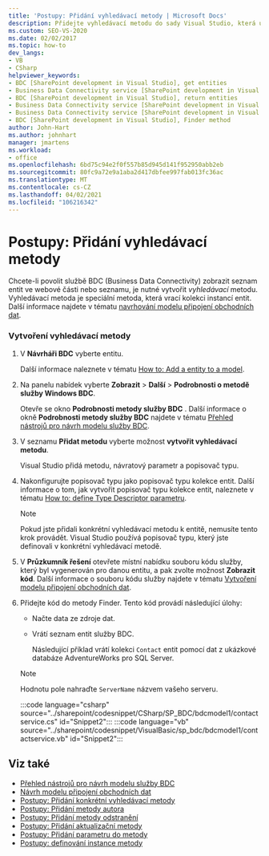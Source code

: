 ```yaml
---
title: 'Postupy: Přidání vyhledávací metody | Microsoft Docs'
description: Přidejte vyhledávací metodu do sady Visual Studio, která umožňuje službě připojení obchodních dat (BDC) zobrazit seznam entit ve webové části nebo v seznamu SharePointu.
ms.custom: SEO-VS-2020
ms.date: 02/02/2017
ms.topic: how-to
dev_langs:
- VB
- CSharp
helpviewer_keywords:
- BDC [SharePoint development in Visual Studio], get entities
- Business Data Connectivity service [SharePoint development in Visual Studio], return entities
- BDC [SharePoint development in Visual Studio], return entities
- Business Data Connectivity service [SharePoint development in Visual Studio], Finder method
- Business Data Connectivity service [SharePoint development in Visual Studio], get entities
- BDC [SharePoint development in Visual Studio], Finder method
author: John-Hart
ms.author: johnhart
manager: jmartens
ms.workload:
- office
ms.openlocfilehash: 6bd75c94e2f0f557b85d945d141f952950abb2eb
ms.sourcegitcommit: 80fc9a72e9a1aba2d417dbfee997fab013fc36ac
ms.translationtype: MT
ms.contentlocale: cs-CZ
ms.lasthandoff: 04/02/2021
ms.locfileid: "106216342"
---
```

# <a name="how-to-add-a-finder-method"></a>Postupy: Přidání vyhledávací metody
  Chcete-li povolit službě BDC (Business Data Connectivity) zobrazit seznam entit ve webové části nebo seznamu, je nutné vytvořit *vyhledávací* metodu. Vyhledávací metoda je speciální metoda, která vrací kolekci instancí entit. Další informace najdete v tématu [navrhování modelu připojení obchodních dat](../sharepoint/designing-a-business-data-connectivity-model.md).

### <a name="to-create-a-finder-method"></a>Vytvoření vyhledávací metody

1. V **Návrháři BDC** vyberte entitu.

    Další informace naleznete v tématu [How to: Add a entity to a model](../sharepoint/how-to-add-an-entity-to-a-model.md).

2. Na panelu nabídek vyberte **Zobrazit**  >  **Další**  >  **Podrobnosti o metodě služby Windows BDC**.

    Otevře se okno **Podrobnosti metody služby BDC** . Další informace o okně **Podrobnosti metody služby BDC** najdete v tématu [Přehled nástrojů pro návrh modelu služby BDC](../sharepoint/bdc-model-design-tools-overview.md).

3. V seznamu **Přidat metodu** vyberte možnost **vytvořit vyhledávací metodu**.

    Visual Studio přidá metodu, návratový parametr a popisovač typu.

4. Nakonfigurujte popisovač typu jako popisovač typu kolekce entit. Další informace o tom, jak vytvořit popisovač typu kolekce entit, naleznete v tématu [How to: define Type Descriptor parametru](../sharepoint/how-to-define-the-type-descriptor-of-a-parameter.md).

   > [!NOTE]
   > Pokud jste přidali konkrétní vyhledávací metodu k entitě, nemusíte tento krok provádět. Visual Studio používá popisovač typu, který jste definovali v konkrétní vyhledávací metodě.

5. V **Průzkumník řešení** otevřete místní nabídku souboru kódu služby, který byl vygenerován pro danou entitu, a pak zvolte možnost **Zobrazit kód**. Další informace o souboru kódu služby najdete v tématu [Vytvoření modelu připojení obchodních dat](../sharepoint/creating-a-business-data-connectivity-model.md).

6. Přidejte kód do metody Finder. Tento kód provádí následující úlohy:

   - Načte data ze zdroje dat.

   - Vrátí seznam entit služby BDC.

     Následující příklad vrátí kolekci `Contact` entit pomocí dat z ukázkové databáze AdventureWorks pro SQL Server.

   > [!NOTE]
   > Hodnotu pole nahraďte `ServerName` názvem vašeho serveru.

    :::code language="csharp" source="../sharepoint/codesnippet/CSharp/SP_BDC/bdcmodel1/contactservice.cs" id="Snippet2":::
    :::code language="vb" source="../sharepoint/codesnippet/VisualBasic/sp_bdc/bdcmodel1/contactservice.vb" id="Snippet2":::

## <a name="see-also"></a>Viz také
- [Přehled nástrojů pro návrh modelu služby BDC](../sharepoint/bdc-model-design-tools-overview.md)
- [Návrh modelu připojení obchodních dat](../sharepoint/designing-a-business-data-connectivity-model.md)
- [Postupy: Přidání konkrétní vyhledávací metody](../sharepoint/how-to-add-a-specific-finder-method.md)
- [Postupy: Přidání metody autora](../sharepoint/how-to-add-a-creator-method.md)
- [Postupy: Přidání metody odstranění](../sharepoint/how-to-add-a-deleter-method.md)
- [Postupy: Přidání aktualizační metody](../sharepoint/how-to-add-an-updater-method.md)
- [Postupy: Přidání parametru do metody](../sharepoint/how-to-add-a-parameter-to-a-method.md)
- [Postupy: definování instance metody](../sharepoint/how-to-define-a-method-instance.md)
